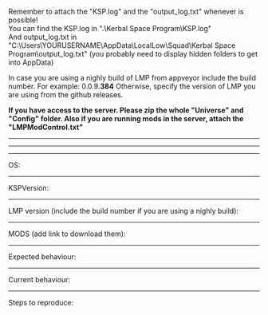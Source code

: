 Remember to attach the "KSP.log" and the "output_log.txt" whenever is possible!  
You can find the KSP.log in ".\Kerbal Space Program\KSP.log"  
And output_log.txt in "C:\Users\YOURUSERNAME\AppData\LocalLow\Squad\Kerbal Space Program\output_log.txt"
(you probably need to display hidden folders to get into AppData)

In case you are using a nighly build of LMP from appveyor include the build number.
For example: 0.0.9.**384**
Otherwise, specify the version of LMP you are using from the github releases.

**If you have access to the server. Please zip the whole "Universe" and "Config" folder.
Also if you are running mods in the server, attach the "LMPModControl.txt"**

------------------------------------------------------------------------------
------------------------------------------------------------------------------
------------------------------------------------------------------------------

OS: 

------------------------------------------------------------------------------

KSPVersion: 

------------------------------------------------------------------------------

LMP version (include the build number if you are using a nighly build): 

------------------------------------------------------------------------------

MODS (add link to download them): 

------------------------------------------------------------------------------

Expected behaviour: 

------------------------------------------------------------------------------

Current behaviour: 

------------------------------------------------------------------------------

Steps to reproduce: 
